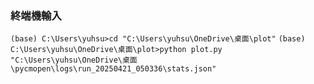 ### 終端機輸入
`(base) C:\Users\yuhsu>cd "C:\Users\yuhsu\OneDrive\桌面\plot"`
`(base) C:\Users\yuhsu\OneDrive\桌面\plot>python plot.py "C:\Users\yuhsu\OneDrive\桌面\pycmopen\logs\run_20250421_050336\stats.json"`
